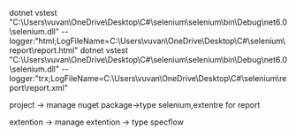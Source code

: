 dotnet  vstest "C:\Users\vuvan\OneDrive\Desktop\C#\selenium\selenium\bin\Debug\net6.0\selenium.dll" --logger:"html;LogFileName=C:\Users\vuvan\OneDrive\Desktop\C#\selenium\report\report.html"
dotnet vstest "C:\Users\vuvan\OneDrive\Desktop\C#\selenium\selenium\bin\Debug\net6.0\selenium.dll" --logger:"trx;LogFileName=C:\Users\vuvan\OneDrive\Desktop\C#\selenium\report\report.xml"

project -> manage nuget package->type selenium,extentre for report

extention -> manage extention -> type specflow